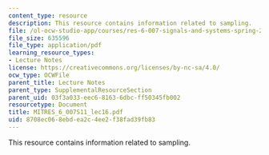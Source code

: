 ```yaml
---
content_type: resource
description: This resource contains information related to sampling.
file: /ol-ocw-studio-app/courses/res-6-007-signals-and-systems-spring-2011/8708ec068ebdea2c4ee2f38fad39fb83_MITRES_6_007S11_lec16.pdf
file_size: 635596
file_type: application/pdf
learning_resource_types:
- Lecture Notes
license: https://creativecommons.org/licenses/by-nc-sa/4.0/
ocw_type: OCWFile
parent_title: Lecture Notes
parent_type: SupplementalResourceSection
parent_uid: 03f3a033-eec6-8163-6dbc-ff50345fb002
resourcetype: Document
title: MITRES_6_007S11_lec16.pdf
uid: 8708ec06-8ebd-ea2c-4ee2-f38fad39fb83
---
```

This resource contains information related to sampling.